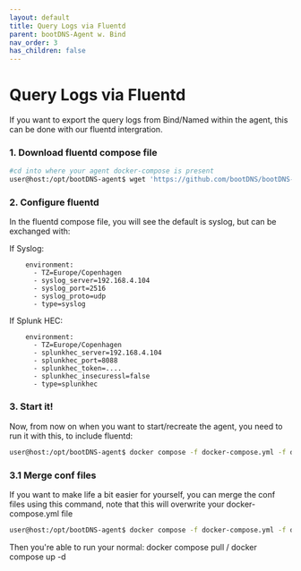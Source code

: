 ```yaml
---
layout: default
title: Query Logs via Fluentd
parent: bootDNS-Agent w. Bind
nav_order: 3
has_children: false
---
```


# Query Logs via Fluentd

If you want to export the query logs from Bind/Named within the agent, this can be done with our fluentd intergration.

### 1. Download fluentd compose file

```bash
#cd into where your agent docker-compose is present
user@host:/opt/bootDNS-agent$ wget 'https://github.com/bootDNS/bootDNS-agent/blob/main/docker-compose.fluentd.yml?raw=true' -O docker-compose.fluentd.yml
```

### 2. Configure fluentd
In the fluentd compose file, you will see the default is syslog, but can be exchanged with:

If Syslog:
```
    environment:
      - TZ=Europe/Copenhagen
      - syslog_server=192.168.4.104
      - syslog_port=2516
      - syslog_proto=udp
      - type=syslog

```

If Splunk HEC:
```
    environment:
      - TZ=Europe/Copenhagen
      - splunkhec_server=192.168.4.104
      - splunkhec_port=8088
      - splunkhec_token=....
      - splunkhec_insecuressl=false
      - type=splunkhec

```


### 3. Start it!
Now, from now on when you want to start/recreate the agent, you need to run it with this, to include fluentd:
```bash
user@host:/opt/bootDNS-agent$ docker compose -f docker-compose.yml -f docker-compose.fluentd.yml up -d
```

### 3.1 Merge conf files
If you want to make life a bit easier for yourself, you can merge the conf files using this command, note that this will overwrite your docker-compose.yml file
```bash
user@host:/opt/bootDNS-agent$ docker compose -f docker-compose.yml -f docker-compose.fluentd.yml config > docker-compose.yml
```
Then you're able to run your normal: docker compose pull / docker compose up -d
